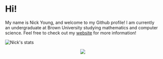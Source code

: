 # Hi!
My name is Nick Young, and welcome to my Github profile! I am currently an undergraduate at Brown University studying mathematics and computer science. Feel free to check out my [website](https://n-young.xyz) for more information!

![Nick's stats](https://github-readme-stats.vercel.app/api?username=n-young)

 <p align="center">
   <img align="center" src="https://visitor-badge.glitch.me/badge?page_id=n-young.visitor-badge">
 </p>
